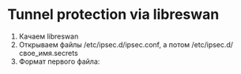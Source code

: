 # Tunnel protection via libreswan
<ol>
  <li> Качаем libreswan </li>
  <li> Открываем файлы /etc/ipsec.d/ipsec.conf, а потом /etc/ipsec.d/свое_имя.secrets</li>
  <li> Формат первого файла:</li> 

